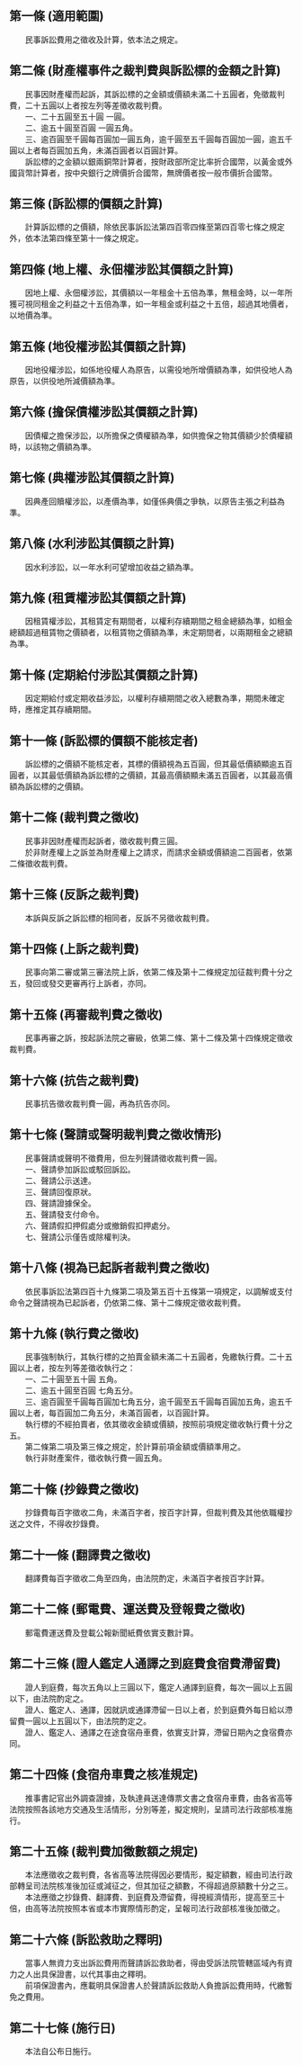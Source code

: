 第一條 (適用範圍)
-----------------
　　民事訴訟費用之徵收及計算，依本法之規定。  


第二條 (財產權事件之裁判費與訴訟標的金額之計算)
-----------------------------------------------
　　民事因財產權而起訴，其訴訟標的之金額或價額未滿二十五圓者，免徵裁判費，二十五圓以上者按左列等差徵收裁判費。  
　　一、二十五圓至五十圓        一圓。  
　　二、逾五十圓至百圓          一圓五角。  
　　三、逾百圓至千圓每百圓加一圓五角，逾千圓至五千圓每百圓加一圓，逾五千圓以上者每百圓加五角，未滿百圓者以百圓計算。  
　　訴訟標的之金額以銀兩銅幣計算者，按財政部所定比率折合國幣，以黃金或外國貨幣計算者，按中央銀行之牌價折合國幣，無牌價者按一般市價折合國幣。  


第三條 (訴訟標的價額之計算)
---------------------------
　　計算訴訟標的之價額，除依民事訴訟法第四百零四條至第四百零七條之規定外，依本法第四條至第十一條之規定。  


第四條 (地上權、永佃權涉訟其價額之計算)
---------------------------------------
　　因地上權、永佃權涉訟，其價額以一年租金十五倍為準，無租金時，以一年所獲可視同租金之利益之十五倍為準，如一年租金或利益之十五倍，超過其地價者，以地價為準。  


第五條 (地役權涉訟其價額之計算)
-------------------------------
　　因地役權涉訟，如係地役權人為原告，以需役地所增價額為準，如供役地人為原告，以供役地所減價額為準。  


第六條 (擔保債權涉訟其價額之計算)
---------------------------------
　　因債權之擔保涉訟，以所擔保之債權額為準，如供擔保之物其價額少於債權額時，以該物之價額為準。  


第七條 (典權涉訟其價額之計算)
-----------------------------
　　因典產回贖權涉訟，以產價為準，如僅係典價之爭執，以原告主張之利益為準。  


第八條 (水利涉訟其價額之計算)
-----------------------------
　　因水利涉訟，以一年水利可望增加收益之額為準。  


第九條 (租賃權涉訟其價額之計算)
-------------------------------
　　因租賃權涉訟，其租賃定有期間者，以權利存續期間之租金總額為準，如租金總額超過租賃物之價額者，以租賃物之價額為準，未定期間者，以兩期租金之總額為準。  


第十條 (定期給付涉訟其價額之計算)
---------------------------------
　　因定期給付或定期收益涉訟，以權利存續期間之收入總數為準，期間未確定時，應推定其存續期間。  


第十一條 (訴訟標的價額不能核定者)
---------------------------------
　　訴訟標的之價額不能核定者，其標的價額視為五百圓，但其最低價額顯逾五百圓者，以其最低價額為訴訟標的之價額，其最高價額顯未滿五百圓者，以其最高價額為訴訟標的之價額。  


第十二條 (裁判費之徵收)
-----------------------
　　民事非因財產權而起訴者，徵收裁判費三圓。  
　　於非財產權上之訴並為財產權上之請求，而請求金額或價額逾二百圓者，依第二條徵收裁判費。  


第十三條 (反訴之裁判費)
-----------------------
　　本訴與反訴之訴訟標的相同者，反訴不另徵收裁判費。  


第十四條 (上訴之裁判費)
-----------------------
　　民事向第二審或第三審法院上訴，依第二條及第十二條規定加征裁判費十分之五，發回或發交更審再行上訴者，亦同。  


第十五條 (再審裁判費之徵收)
---------------------------
　　民事再審之訴，按起訴法院之審級，依第二條、第十二條及第十四條規定徵收裁判費。  


第十六條 (抗告之裁判費)
-----------------------
　　民事抗告徵收裁判費一圓，再為抗告亦同。  


第十七條 (聲請或聲明裁判費之徵收情形)
-------------------------------------
　　民事聲請或聲明不徵費用，但左列聲請徵收裁判費一圓。  
　　一、聲請參加訴訟或駁回訴訟。  
　　二、聲請公示送達。  
　　三、聲請回復原狀。  
　　四、聲請證據保全。  
　　五、聲請發支付命令。  
　　六、聲請假扣押假處分或撤銷假扣押處分。  
　　七、聲請公示僅告或除權判決。  


第十八條 (視為已起訴者裁判費之徵收)
-----------------------------------
　　依民事訴訟法第四百十九條第二項及第五百十五條第一項規定，以調解或支付命令之聲請視為已起訴者，仍依第二條、第十二條規定徵收裁判費。  


第十九條 (執行費之徵收)
-----------------------
　　民事強制執行，其執行標的之拍賣金額未滿二十五圓者，免繳執行費。二十五圓以上者，按左列等差徵收執行之：  
　　一、二十圓至五十圓        五角。  
　　二、逾五十圓至百圓        七角五分。  
　　三、逾百圓至千圓每百圓加七角五分，逾千圓至五千圓每百圓加五角，逾五千圓以上者，每百圓加二角五分，未滿百圓者，以百圓計算。  
　　執行標的不經拍賣者，依其徵收金額或價額，按照前項規定徵收執行費十分之五。  
　　第二條第二項及第三條之規定，於計算前項金額或價額準用之。  
　　執行非財產案件，徵收執行費一圓五角。  


第二十條 (抄錄費之徵收)
-----------------------
　　抄錄費每百字徵收二角，未滿百字者，按百字計算，但裁判費及其他依職權抄送之文件，不得收抄錄費。  


第二十一條 (翻譯費之徵收)
-------------------------
　　翻譯費每百字徵收二角至四角，由法院酌定，未滿百字者按百字計算。  


第二十二條 (郵電費、運送費及登報費之徵收)
-----------------------------------------
　　郵電費運送費及登載公報新聞紙費依實支數計算。  


第二十三條 (證人鑑定人通譯之到庭費食宿費滯留費)
-----------------------------------------------
　　證人到庭費，每次五角以上三圓以下，鑑定人通譯到庭費，每次一圓以上五圓以下，由法院酌定之。  
　　證人、鑑定人、通譯，因就訊或通譯滯留一日以上者，於到庭費外每日給以滯留費一圓以上五圓以下，由法院酌定之。  
　　證人、鑑定人、通譯之在途食宿舟車費，依實支計算，滯留日期內之食宿費亦同。  


第二十四條 (食宿舟車費之核准規定)
---------------------------------
　　推事書記官出外調查證據，及執達員送達傳票文書之食宿舟車費，由各省高等法院按照各該地方交通及生活情形，分別等差，擬定規則，呈請司法行政部核准施行。  


第二十五條 (裁判費加徵數額之規定)
---------------------------------
　　本法應徵收之裁判費，各省高等法院得因必要情形，擬定額數，經由司法行政部轉呈司法院核准後加征或減征之，但其加征之額數，不得超過原額數十分之三。  
　　本法應徵之抄錄費、翻譯費、到庭費及滯留費，得視經濟情形，提高至三十倍，由高等法院按照本省或本市實際情形酌定，呈報司法行政部核准後加徵之。  


第二十六條 (訴訟救助之釋明)
---------------------------
　　當事人無資力支出訴訟費用而聲請訴訟救助者，得由受訴法院管轄區域內有資力之人出具保證書，以代其事由之釋明。  
　　前項保證書內，應載明具保證書人於聲請訴訟救助人負擔訴訟費用時，代繳暫免之費用。  


第二十七條 (施行日)
-------------------
　　本法自公布日施行。